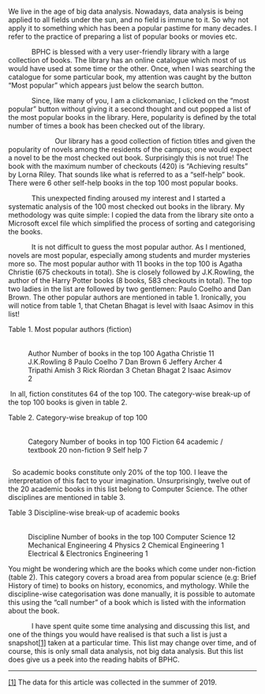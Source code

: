 <p><!-- wp:paragraph --></p>
<p>We live in the age of big data analysis. Nowadays, data analysis is being applied to all fields under the sun, and no field is immune to it. So why not apply it to something which has been a popular pastime for many decades. I refer to the practice of preparing a list of popular books or movies etc.</p>
<p><!-- /wp:paragraph --></p>
<p><!-- wp:paragraph --></p>
<p>&nbsp;&nbsp;&nbsp;&nbsp;&nbsp;&nbsp;&nbsp;&nbsp;&nbsp;&nbsp;&nbsp; BPHC is blessed with a very user-friendly library with a large collection of books. The library has an online catalogue which most of us would have used at some time or the other. Once, when I was searching the catalogue for some particular book, my attention was caught by the button “Most popular” which appears just below the search button.</p>
<p><!-- /wp:paragraph --></p>
<p><!-- wp:paragraph --></p>
<p>&nbsp;&nbsp;&nbsp;&nbsp;&nbsp;&nbsp;&nbsp;&nbsp;&nbsp;&nbsp;&nbsp; Since, like many of you, I am a clickomaniac, I clicked on the “most popular” button without giving it a second thought and out popped a list of the most popular books in the library. Here, popularity is defined by the total number of times a book has been checked out of the library.</p>
<p><!-- /wp:paragraph --></p>
<p><!-- wp:paragraph --></p>
<p>&nbsp;&nbsp;&nbsp;&nbsp;&nbsp;&nbsp;&nbsp;&nbsp;&nbsp;&nbsp;&nbsp;&nbsp;&nbsp;&nbsp;&nbsp;&nbsp;&nbsp;&nbsp;&nbsp;&nbsp;&nbsp;&nbsp;&nbsp; Our library has a good collection of fiction titles and given the popularity of novels among the residents of the campus; one would expect a novel to be the most checked out book. Surprisingly this is not true! The book with the maximum number of checkouts (420) is “Achieving results” by Lorna Riley. That sounds like what is referred to as a “self-help” book. There were 6 other self-help books in the top 100 most popular books.</p>
<p><!-- /wp:paragraph --></p>
<p><!-- wp:paragraph --></p>
<p>&nbsp;&nbsp;&nbsp;&nbsp;&nbsp;&nbsp;&nbsp;&nbsp;&nbsp;&nbsp;&nbsp; This unexpected finding aroused my interest and I started a systematic analysis of the 100 most checked out books in the library. My methodology was quite simple: I copied the data from the library site onto a Microsoft excel file which simplified the process of sorting and categorising the books.</p>
<p><!-- /wp:paragraph --></p>
<p><!-- wp:paragraph --></p>
<p>&nbsp;&nbsp;&nbsp;&nbsp;&nbsp;&nbsp;&nbsp;&nbsp;&nbsp;&nbsp;&nbsp; It is not difficult to guess the most popular author. As I mentioned, novels are most popular, especially among students and murder mysteries more so. The most popular author with 11 books in the top 100 is Agatha Christie (675 checkouts in total). She is closely followed by J.K.Rowling, the author of the Harry Potter books (8 books, 583 checkouts in total). The top two ladies in the list are followed by two gentlemen: Paulo Coelho and Dan Brown. The other popular authors are mentioned in table 1. Ironically, you will notice from table 1, that Chetan Bhagat is level with Isaac Asimov in this list!</p>
<p><!-- /wp:paragraph --></p>
<p><!-- wp:paragraph --></p>
<p>Table 1. Most popular authors (fiction)</p>
<p><!-- /wp:paragraph --></p>
<p><!-- wp:table --></p>
<figure class="wp-block-table">
<table>
<tbody /></table>
<tr />
<td>Author</td>
<td>Number of books in the top 100</td>
<tr />
<td>Agatha Christie</td>
<td>11</td>
<tr />
<td>J.K.Rowling</td>
<td>8</td>
<tr />
<td>Paulo Coelho</td>
<td>7</td>
<tr />
<td>Dan Brown</td>
<td>6</td>
<tr />
<td>Jeffery Archer</td>
<td>4</td>
<tr />
<td>Tripathi Amish</td>
<td>3</td>
<tr />
<td>Rick Riordan</td>
<td>3</td>
<tr />
<td>Chetan Bhagat</td>
<td>2</td>
<tr />
<td>Isaac Asimov</td>
<td>2</td>
</figure>
<p><!-- /wp:table --></p>
<p><!-- wp:paragraph --></p>
<p>&nbsp;In all, fiction constitutes 64 of the top 100. The category-wise break-up of the top 100 books is given in table 2.</p>
<p><!-- /wp:paragraph --></p>
<p><!-- wp:paragraph --></p>
<p>Table 2. Category-wise breakup of top 100</p>
<p><!-- /wp:paragraph --></p>
<p><!-- wp:table --></p>
<figure class="wp-block-table">
<table>
<tbody /></table>
<tr />
<td>Category</td>
<td>Number of books in top 100</td>
<tr />
<td>Fiction</td>
<td>64</td>
<tr />
<td>academic / textbook</td>
<td>20</td>
<tr />
<td>non-fiction</td>
<td>9</td>
<tr />
<td>Self help</td>
<td>7</td>
</figure>
<p><!-- /wp:table --></p>
<p><!-- wp:paragraph --></p>
<p><!-- /wp:paragraph --></p>
<p><!-- wp:image {"id":1115,"sizeSlug":"large"} --></p>
<figure class="wp-block-image size-large"><img src="{{ site.baseurl }}/assets/2020/07/image.png?w=481" alt="" class="wp-image-1115" /></figure>
<p><!-- /wp:image --></p>
<p><!-- wp:paragraph --></p>
<p>&nbsp; So academic books constitute only 20% of the top 100. I leave the interpretation of this fact to your imagination. Unsurprisingly, twelve out of the 20 academic books in this list belong to Computer Science. The other disciplines are mentioned in table 3.</p>
<p><!-- /wp:paragraph --></p>
<p><!-- wp:paragraph --></p>
<p>Table 3 Discipline-wise break-up of academic books</p>
<p><!-- /wp:paragraph --></p>
<p><!-- wp:table --></p>
<figure class="wp-block-table">
<table>
<tbody /></table>
<tr />
<td>Discipline</td>
<td>Number of books in the top 100</td>
<tr />
<td>Computer Science</td>
<td>12</td>
<tr />
<td>Mechanical Engineering</td>
<td>4</td>
<tr />
<td>Physics</td>
<td>2</td>
<tr />
<td>Chemical Engineering</td>
<td>1</td>
<tr />
<td>Electrical &amp; Electronics Engineering</td>
<td>1</td>
</figure>
<p><!-- /wp:table --></p>
<p><!-- wp:paragraph --></p>
<p>You might be wondering which are the books which come under non-fiction (table 2). This category covers a broad area from popular science (e.g: Brief History of time) to books on history, economics, and mythology. While the discipline-wise categorisation was done manually, it is possible to automate this using the “call number” of a book which is listed with the information about the book.</p>
<p><!-- /wp:paragraph --></p>
<p><!-- wp:paragraph --></p>
<p>&nbsp;&nbsp;&nbsp;&nbsp;&nbsp;&nbsp;&nbsp;&nbsp;&nbsp;&nbsp;&nbsp; I have spent quite some time analysing and discussing this list, and one of the things you would have realised is that such a list is just a snapshot<a href="#_ftn1">[1]</a> taken at a particular time. This list may change over time, and of course, this is only small data analysis, not big data analysis. But this list does give us a peek into the reading habits of BPHC.</p>
<p><!-- /wp:paragraph --></p>
<p><!-- wp:separator --></p>
<hr class="wp-block-separator" />
<!-- /wp:separator --></p>
<p><!-- wp:paragraph --></p>
<p><a href="#_ftnref1">[1]</a> The data for this article was collected in the summer of 2019.</p>
<p><!-- /wp:paragraph --></p>
